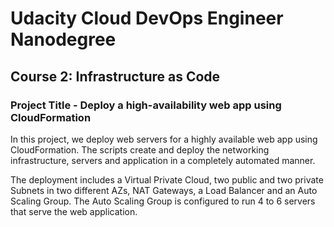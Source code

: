 # Udacity Cloud DevOps Engineer Nanodegree

## Course 2: Infrastructure as Code

### Project Title - Deploy a high-availability web app using CloudFormation

In this project, we deploy web servers for a highly available web app using CloudFormation. The scripts create and deploy the networking infrastructure, servers and application in a completely automated manner.

The deployment includes a Virtual Private Cloud, two public and two private Subnets in two different AZs, NAT Gateways, a Load Balancer and an Auto Scaling Group. The Auto Scaling Group is configured to run 4 to 6 servers that serve the web application.
